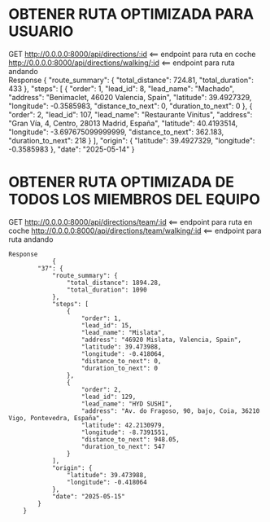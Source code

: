 #                                                            OBTENER RUTA OPTIMIZADA PARA USUARIO

GET http://0.0.0.0:8000/api/directions/:id                     <== endpoint para ruta  en coche
    http://0.0.0.0:8000/api/directions/walking/:id             <== endpoint para ruta andando  
    Response
        {
            "route_summary": {
                "total_distance": 724.81,
                "total_duration": 433
            },
            "steps": [
                {
                    "order": 1,
                    "lead_id": 8,
                    "lead_name": "Machado",
                    "address": "Benimaclet, 46020 Valencia, Spain",
                    "latitude": 39.4927329,
                    "longitude": -0.3585983,
                    "distance_to_next": 0,
                    "duration_to_next": 0
                },
                {
                    "order": 2,
                    "lead_id": 107,
                    "lead_name": "Restaurante Vinitus",
                    "address": "Gran Vía, 4, Centro, 28013 Madrid, España",
                    "latitude": 40.4193514,
                    "longitude": -3.697675099999999,
                    "distance_to_next": 362.183,
                    "duration_to_next": 218
                }
            ],
            "origin": {
                "latitude": 39.4927329,
                "longitude": -0.3585983
            },
            "date": "2025-05-14"
        }

#                                                OBTENER RUTA OPTIMIZADA DE TODOS LOS MIEMBROS DEL EQUIPO

GET http://0.0.0.0:8000/api/directions/team/:id                     <== endpoint para ruta en coche
    http://0.0.0.0:8000/api/directions/team/walking/:id             <== endpoint para ruta andando 

    Response
                {
            "37": {
                "route_summary": {
                    "total_distance": 1894.28,
                    "total_duration": 1090
                },
                "steps": [
                    {
                        "order": 1,
                        "lead_id": 15,
                        "lead_name": "Mislata",
                        "address": "46920 Mislata, Valencia, Spain",
                        "latitude": 39.473988,
                        "longitude": -0.418064,
                        "distance_to_next": 0,
                        "duration_to_next": 0
                    },
                    {
                        "order": 2,
                        "lead_id": 129,
                        "lead_name": "HYD SUSHI",
                        "address": "Av. do Fragoso, 90, bajo, Coia, 36210 Vigo, Pontevedra, España",
                        "latitude": 42.2130979,
                        "longitude": -8.7391551,
                        "distance_to_next": 948.05,
                        "duration_to_next": 547
                    }
                ],
                "origin": {
                    "latitude": 39.473988,
                    "longitude": -0.418064
                },
                "date": "2025-05-15"
            }
        }